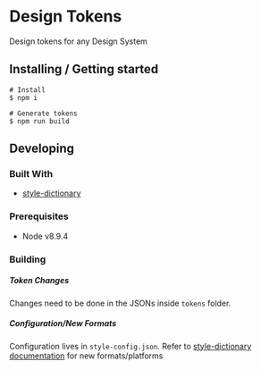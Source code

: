 # Design Tokens

Design tokens for any Design System

## Installing / Getting started

```shell
# Install
$ npm i

# Generate tokens
$ npm run build
```

## Developing

### Built With

- [style-dictionary](https://github.com/amzn/style-dictionary)

### Prerequisites

- Node v8.9.4

### Building

##### Token Changes

Changes need to be done in the JSONs inside `tokens` folder.

##### Configuration/New Formats

Configuration lives in `style-config.json`. Refer to [style-dictionary documentation](https://amzn.github.io/style-dictionary/#/package_structure?id=configjson) for new formats/platforms